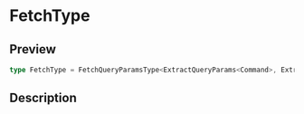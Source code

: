 
      
# FetchType

<div class="api-docs__section" data-reactroot="">

## Preview

</div><div class="api-docs__preview type single" data-reactroot="">

```ts
type FetchType = FetchQueryParamsType<ExtractQueryParams<Command>, ExtractHasQueryParams<Command>> & FetchParamsType<ExtractEndpoint<Command>, ExtractHasParams<Command>> & FetchRequestDataType<ExtractRequestData<Command>, ExtractHasData<Command>> & Omit<FetchOptionsType<ExtractClientOptions<Command>>, params | data> & FetchSendActionsType<Command> & CommandQueueOptions;
```

</div><div class="api-docs__section" data-reactroot="">

## Description

</div><div class="api-docs__description" data-reactroot=""><span class="api-docs__do-not-parse">



</span></div>